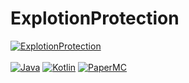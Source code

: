 # ExplotionProtection

[![ExplotionProtection](https://img.shields.io/badge/ExplotionProtection-1.1.3-blue.svg)]()
<br><br> 
[![Java](https://img.shields.io/badge/Java-21-FF7700.svg?logo=java)]()
[![Kotlin](https://img.shields.io/badge/Kotlin-1.9.23-186FCC.svg?logo=kotlin)]()
[![PaperMC](https://img.shields.io/badge/PaperMC-1.20.4-222222.svg)]()
